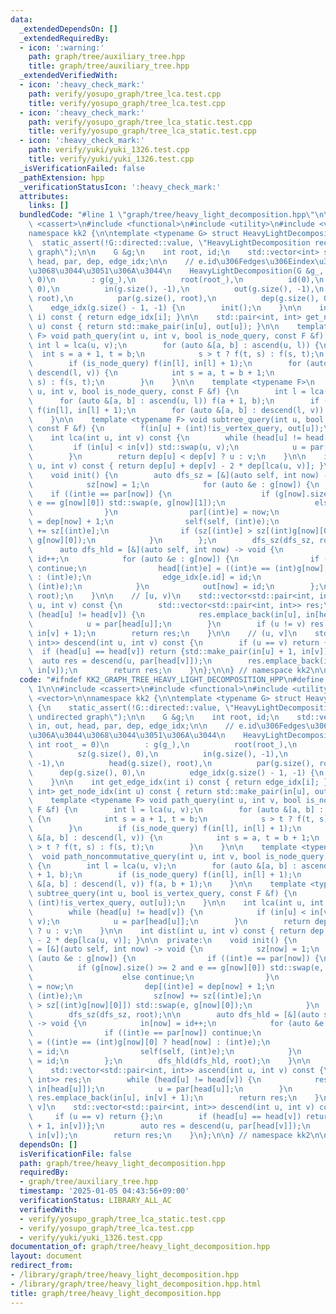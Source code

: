 ```yaml
---
data:
  _extendedDependsOn: []
  _extendedRequiredBy:
  - icon: ':warning:'
    path: graph/tree/auxiliary_tree.hpp
    title: graph/tree/auxiliary_tree.hpp
  _extendedVerifiedWith:
  - icon: ':heavy_check_mark:'
    path: verify/yosupo_graph/tree_lca.test.cpp
    title: verify/yosupo_graph/tree_lca.test.cpp
  - icon: ':heavy_check_mark:'
    path: verify/yosupo_graph/tree_lca_static.test.cpp
    title: verify/yosupo_graph/tree_lca_static.test.cpp
  - icon: ':heavy_check_mark:'
    path: verify/yuki/yuki_1326.test.cpp
    title: verify/yuki/yuki_1326.test.cpp
  _isVerificationFailed: false
  _pathExtension: hpp
  _verificationStatusIcon: ':heavy_check_mark:'
  attributes:
    links: []
  bundledCode: "#line 1 \"graph/tree/heavy_light_decomposition.hpp\"\n\n\n\n#include\
    \ <cassert>\n#include <functional>\n#include <utility>\n#include <vector>\n\n\
    namespace kk2 {\n\ntemplate <typename G> struct HeavyLightDecomposition {\n  \
    \  static_assert(!G::directed::value, \"HeavyLightDecomposition requires undirected\
    \ graph\");\n\n    G &g;\n    int root, id;\n    std::vector<int> sz, in, out,\
    \ head, par, dep, edge_idx;\n\n    // e.id\u306Fedges\u306Eindex\u3067\u306A\u3044\
    \u3068\u3044\u3051\u306A\u3044\n    HeavyLightDecomposition(G &g_, int root_ =\
    \ 0)\n        : g(g_),\n          root(root_),\n          id(0),\n          sz(g.size(),\
    \ 0),\n          in(g.size(), -1),\n          out(g.size(), -1),\n          head(g.size(),\
    \ root),\n          par(g.size(), root),\n          dep(g.size(), 0),\n      \
    \    edge_idx(g.size() - 1, -1) {\n        init();\n    }\n\n    int get_edge_idx(int\
    \ i) const { return edge_idx[i]; }\n\n    std::pair<int, int> get_node_idx(int\
    \ u) const { return std::make_pair(in[u], out[u]); }\n\n    template <typename\
    \ F> void path_query(int u, int v, bool is_node_query, const F &f) {\n       \
    \ int l = lca(u, v);\n        for (auto &[a, b] : ascend(u, l)) {\n          \
    \  int s = a + 1, t = b;\n            s > t ? f(t, s) : f(s, t);\n        }\n\
    \        if (is_node_query) f(in[l], in[l] + 1);\n        for (auto &[a, b] :\
    \ descend(l, v)) {\n            int s = a, t = b + 1;\n            s > t ? f(t,\
    \ s) : f(s, t);\n        }\n    }\n\n    template <typename F>\n    void path_noncommutative_query(int\
    \ u, int v, bool is_node_query, const F &f) {\n        int l = lca(u, v);\n  \
    \      for (auto &[a, b] : ascend(u, l)) f(a + 1, b);\n        if (is_node_query)\
    \ f(in[l], in[l] + 1);\n        for (auto &[a, b] : descend(l, v)) f(a, b + 1);\n\
    \    }\n\n    template <typename F> void subtree_query(int u, bool is_vertex_query,\
    \ const F &f) {\n        f(in[u] + (int)!is_vertex_query, out[u]);\n    }\n\n\
    \    int lca(int u, int v) const {\n        while (head[u] != head[v]) {\n   \
    \         if (in[u] < in[v]) std::swap(u, v);\n            u = par[head[u]];\n\
    \        }\n        return dep[u] < dep[v] ? u : v;\n    }\n\n    int dist(int\
    \ u, int v) const { return dep[u] + dep[v] - 2 * dep[lca(u, v)]; }\n\n  private:\n\
    \    void init() {\n        auto dfs_sz = [&](auto self, int now) -> void {\n\
    \            sz[now] = 1;\n            for (auto &e : g[now]) {\n            \
    \    if ((int)e == par[now]) {\n                    if (g[now].size() >= 2 and\
    \ e == g[now][0]) std::swap(e, g[now][1]);\n                    else continue;\n\
    \                }\n                par[(int)e] = now;\n                dep[(int)e]\
    \ = dep[now] + 1;\n                self(self, (int)e);\n                sz[now]\
    \ += sz[(int)e];\n                if (sz[(int)e] > sz[(int)g[now][0]]) std::swap(e,\
    \ g[now][0]);\n            }\n        };\n        dfs_sz(dfs_sz, root);\n\n  \
    \      auto dfs_hld = [&](auto self, int now) -> void {\n            in[now] =\
    \ id++;\n            for (auto &e : g[now]) {\n                if ((int)e == par[now])\
    \ continue;\n                head[(int)e] = ((int)e == (int)g[now][0] ? head[now]\
    \ : (int)e);\n                edge_idx[e.id] = id;\n                self(self,\
    \ (int)e);\n            }\n            out[now] = id;\n        };\n        dfs_hld(dfs_hld,\
    \ root);\n    }\n\n    // [u, v)\n    std::vector<std::pair<int, int>> ascend(int\
    \ u, int v) const {\n        std::vector<std::pair<int, int>> res;\n        while\
    \ (head[u] != head[v]) {\n            res.emplace_back(in[u], in[head[u]]);\n\
    \            u = par[head[u]];\n        }\n        if (u != v) res.emplace_back(in[u],\
    \ in[v] + 1);\n        return res;\n    }\n\n    // (u, v]\n    std::vector<std::pair<int,\
    \ int>> descend(int u, int v) const {\n        if (u == v) return {};\n      \
    \  if (head[u] == head[v]) return {std::make_pair(in[u] + 1, in[v])};\n      \
    \  auto res = descend(u, par[head[v]]);\n        res.emplace_back(in[head[v]],\
    \ in[v]);\n        return res;\n    }\n};\n\n} // namespace kk2\n\n\n"
  code: "#ifndef KK2_GRAPH_TREE_HEAVY_LIGHT_DECOMPOSITION_HPP\n#define KK2_GRAPH_TREE_HEAVY_LIGHT_DECOMPOSITION_HPP\
    \ 1\n\n#include <cassert>\n#include <functional>\n#include <utility>\n#include\
    \ <vector>\n\nnamespace kk2 {\n\ntemplate <typename G> struct HeavyLightDecomposition\
    \ {\n    static_assert(!G::directed::value, \"HeavyLightDecomposition requires\
    \ undirected graph\");\n\n    G &g;\n    int root, id;\n    std::vector<int> sz,\
    \ in, out, head, par, dep, edge_idx;\n\n    // e.id\u306Fedges\u306Eindex\u3067\
    \u306A\u3044\u3068\u3044\u3051\u306A\u3044\n    HeavyLightDecomposition(G &g_,\
    \ int root_ = 0)\n        : g(g_),\n          root(root_),\n          id(0),\n\
    \          sz(g.size(), 0),\n          in(g.size(), -1),\n          out(g.size(),\
    \ -1),\n          head(g.size(), root),\n          par(g.size(), root),\n    \
    \      dep(g.size(), 0),\n          edge_idx(g.size() - 1, -1) {\n        init();\n\
    \    }\n\n    int get_edge_idx(int i) const { return edge_idx[i]; }\n\n    std::pair<int,\
    \ int> get_node_idx(int u) const { return std::make_pair(in[u], out[u]); }\n\n\
    \    template <typename F> void path_query(int u, int v, bool is_node_query, const\
    \ F &f) {\n        int l = lca(u, v);\n        for (auto &[a, b] : ascend(u, l))\
    \ {\n            int s = a + 1, t = b;\n            s > t ? f(t, s) : f(s, t);\n\
    \        }\n        if (is_node_query) f(in[l], in[l] + 1);\n        for (auto\
    \ &[a, b] : descend(l, v)) {\n            int s = a, t = b + 1;\n            s\
    \ > t ? f(t, s) : f(s, t);\n        }\n    }\n\n    template <typename F>\n  \
    \  void path_noncommutative_query(int u, int v, bool is_node_query, const F &f)\
    \ {\n        int l = lca(u, v);\n        for (auto &[a, b] : ascend(u, l)) f(a\
    \ + 1, b);\n        if (is_node_query) f(in[l], in[l] + 1);\n        for (auto\
    \ &[a, b] : descend(l, v)) f(a, b + 1);\n    }\n\n    template <typename F> void\
    \ subtree_query(int u, bool is_vertex_query, const F &f) {\n        f(in[u] +\
    \ (int)!is_vertex_query, out[u]);\n    }\n\n    int lca(int u, int v) const {\n\
    \        while (head[u] != head[v]) {\n            if (in[u] < in[v]) std::swap(u,\
    \ v);\n            u = par[head[u]];\n        }\n        return dep[u] < dep[v]\
    \ ? u : v;\n    }\n\n    int dist(int u, int v) const { return dep[u] + dep[v]\
    \ - 2 * dep[lca(u, v)]; }\n\n  private:\n    void init() {\n        auto dfs_sz\
    \ = [&](auto self, int now) -> void {\n            sz[now] = 1;\n            for\
    \ (auto &e : g[now]) {\n                if ((int)e == par[now]) {\n          \
    \          if (g[now].size() >= 2 and e == g[now][0]) std::swap(e, g[now][1]);\n\
    \                    else continue;\n                }\n                par[(int)e]\
    \ = now;\n                dep[(int)e] = dep[now] + 1;\n                self(self,\
    \ (int)e);\n                sz[now] += sz[(int)e];\n                if (sz[(int)e]\
    \ > sz[(int)g[now][0]]) std::swap(e, g[now][0]);\n            }\n        };\n\
    \        dfs_sz(dfs_sz, root);\n\n        auto dfs_hld = [&](auto self, int now)\
    \ -> void {\n            in[now] = id++;\n            for (auto &e : g[now]) {\n\
    \                if ((int)e == par[now]) continue;\n                head[(int)e]\
    \ = ((int)e == (int)g[now][0] ? head[now] : (int)e);\n                edge_idx[e.id]\
    \ = id;\n                self(self, (int)e);\n            }\n            out[now]\
    \ = id;\n        };\n        dfs_hld(dfs_hld, root);\n    }\n\n    // [u, v)\n\
    \    std::vector<std::pair<int, int>> ascend(int u, int v) const {\n        std::vector<std::pair<int,\
    \ int>> res;\n        while (head[u] != head[v]) {\n            res.emplace_back(in[u],\
    \ in[head[u]]);\n            u = par[head[u]];\n        }\n        if (u != v)\
    \ res.emplace_back(in[u], in[v] + 1);\n        return res;\n    }\n\n    // (u,\
    \ v]\n    std::vector<std::pair<int, int>> descend(int u, int v) const {\n   \
    \     if (u == v) return {};\n        if (head[u] == head[v]) return {std::make_pair(in[u]\
    \ + 1, in[v])};\n        auto res = descend(u, par[head[v]]);\n        res.emplace_back(in[head[v]],\
    \ in[v]);\n        return res;\n    }\n};\n\n} // namespace kk2\n\n#endif // KK2_GRAPH_TREE_HEAVY_LIGHT_DECOMPOSITION_HPP\n"
  dependsOn: []
  isVerificationFile: false
  path: graph/tree/heavy_light_decomposition.hpp
  requiredBy:
  - graph/tree/auxiliary_tree.hpp
  timestamp: '2025-01-05 04:43:56+09:00'
  verificationStatus: LIBRARY_ALL_AC
  verifiedWith:
  - verify/yosupo_graph/tree_lca_static.test.cpp
  - verify/yosupo_graph/tree_lca.test.cpp
  - verify/yuki/yuki_1326.test.cpp
documentation_of: graph/tree/heavy_light_decomposition.hpp
layout: document
redirect_from:
- /library/graph/tree/heavy_light_decomposition.hpp
- /library/graph/tree/heavy_light_decomposition.hpp.html
title: graph/tree/heavy_light_decomposition.hpp
---
```

